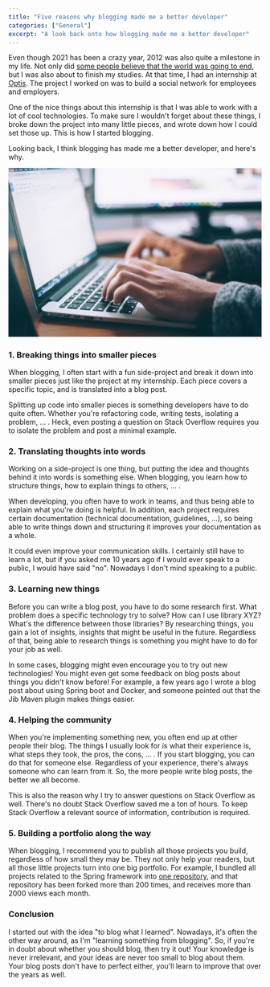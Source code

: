 ```yaml
---
title: "Five reasons why blogging made me a better developer"
categories: ["General"]
excerpt: "A look back onto how blogging made me a better developer"
---
```


Even though 2021 has been a crazy year, 2012 was also quite a milestone in my life. 
Not only did [some people believe that the world was going to end](https://en.wikipedia.org/wiki/2012_phenomenon), but I was also about to finish my studies.
At that time, I had an internship at [Optis](http://optis.be/). 
The project I worked on was to build a social network for employees and employers.

One of the nice things about this internship is that I was able to work with a lot of cool technologies. 
To make sure I wouldn't forget about these things, I broke down the project into many little pieces, and wrote down how I could set those up. 
This is how I started blogging.

Looking back, I think blogging has made me a better developer, and here's why.

![Photo of a person at a laptop writing text within a text editor](content/posts/2021/2021-08-24-five-reasons-blogging/images/glenn-carstens-peters-npxXWgQ33ZQ-unsplash.jpg)

### 1. Breaking things into smaller pieces

When blogging, I often start with a fun side-project and break it down into smaller pieces just like the project at my internship.
Each piece covers a specific topic, and is translated into a blog post.

Splitting up code into smaller pieces is something developers have to do quite often.
Whether you're refactoring code, writing tests, isolating a problem, ... . 
Heck, even posting a question on Stack Overflow requires you to isolate the problem and post a minimal example.

### 2. Translating thoughts into words

Working on a side-project is one thing, but putting the idea and thoughts behind it into words is something else. 
When blogging, you learn how to structure things, how to explain things to others, ... .

When developing, you often have to work in teams, and thus being able to explain what you're doing is helpful. 
In addition, each project requires certain documentation (technical documentation, guidelines, ...), so being able to write things down and structuring it improves your documentation as a whole.

It could even improve your communication skills. 
I certainly still have to learn a lot, but if you asked me 10 years ago if I would ever speak to a public, I would have said "no". 
Nowadays I don't mind speaking to a public.

### 3. Learning new things

Before you can write a blog post, you have to do some research first. 
What problem does a specific technology try to solve? 
How can I use library XYZ?
What's the difference between those libraries? 
By researching things, you gain a lot of insights, insights that might be useful in the future. 
Regardless of that, being able to research things is something you might have to do for your job as well.

In some cases, blogging might even encourage you to try out new technologies! 
You might even get some feedback on blog posts about things you didn't know before! 
For example, a few years ago I wrote a blog post about using Spring boot and Docker, and someone pointed out that the Jib Maven plugin makes things  easier.

### 4. Helping the community

When you're implementing something new, you often end up at other people their blog. 
The things I usually look for is what their experience is, what steps they took, the pros, the cons, ... . 
If you start blogging, you can do that for someone else. 
Regardless of your experience, there's always someone who can learn from it. 
So, the more people write blog posts, the better we all become.

This is also the reason why I try to answer questions on Stack Overflow as well. 
There's no doubt Stack Overflow saved me a ton of hours. 
To keep Stack Overflow a relevant source of information, contribution is required.

### 5. Building a portfolio along the way

When blogging, I recommend you to publish all those projects you build, regardless of how small they may be. 
They not only help your readers, but all those little projects turn into one big portfolio. 
For example, I bundled all projects related to the Spring framework into [one repository](https://github.com/g00glen00b/spring-samples), and that repository has been forked more than 200 times, and receives more than 2000 views each month.

### Conclusion

I started out with the idea "to blog what I learned". 
Nowadays, it's often the other way around, as I'm "learning something from blogging". 
So, if you're in doubt about whether you should blog, then try it out! 
Your knowledge is never irrelevant, and your ideas are never too small to blog about them. 
Your blog posts don't have to perfect either, you'll learn to improve that over the years as well.